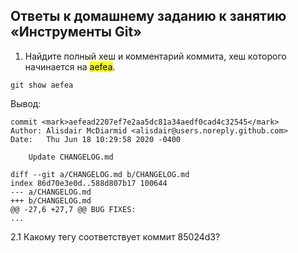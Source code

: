 

## Ответы к домашнему заданию к занятию «Инструменты Git»

1. Найдите полный хеш и комментарий коммита, хеш которого начинается на <mark>aefea</mark>.


```
git show aefea
```
Вывод:

```
commit <mark>aefead2207ef7e2aa5dc81a34aedf0cad4c32545</mark>
Author: Alisdair McDiarmid <alisdair@users.noreply.github.com>
Date:   Thu Jun 18 10:29:58 2020 -0400

    Update CHANGELOG.md

diff --git a/CHANGELOG.md b/CHANGELOG.md
index 86d70e3e0d..588d807b17 100644
--- a/CHANGELOG.md
+++ b/CHANGELOG.md
@@ -27,6 +27,7 @@ BUG FIXES:
...

```

2.1 Какому тегу соответствует коммит 85024d3?

